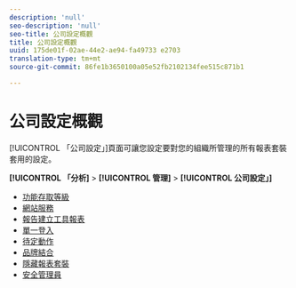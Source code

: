 ```yaml
---
description: 'null'
seo-description: 'null'
seo-title: 公司設定概觀
title: 公司設定概觀
uuid: 175de01f-02ae-44e2-ae94-fa49733 e2703
translation-type: tm+mt
source-git-commit: 86fe1b3650100a05e52fb2102134fee515c871b1

---
```



# 公司設定概觀

[!UICONTROL 「公司設定」]頁面可讓您設定要對您的組織所管理的所有報表套裝套用的設定。

**[!UICONTROL 「分析]** &gt; **[!UICONTROL 管理]** &gt; **[!UICONTROL 公司設定」]**

+ [功能存取等級](feature-access-levels.md)
+ [網站服務](web-services-admin.md)
+ [報告建立工具報表](report-builder-reports-admin.md)
+ [單一登入](single-signon-admin.md)
+ [待定動作](pending-actions-admin.md)
+ [品牌結合](co-branding-admin.md)
+ [隱藏報表套裝](c-hide-report-suites.md)
+ [安全管理員](security-manager.md)

